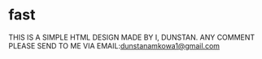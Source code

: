# fast

THIS IS A SIMPLE HTML DESIGN MADE BY I, DUNSTAN. ANY COMMENT PLEASE SEND TO ME VIA EMAIL:dunstanamkowa1@gmail.com
